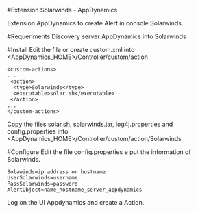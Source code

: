 #Extension Solarwinds - AppDynamics

Extension AppDynamics to create Alert in console Solarwinds.

#Requeriments
Discovery server AppDynamics into Solarwinds

#Install
Edit the file or create custom.xml into <AppDynamics_HOME>/Controller/custom/action
```
<custom-actions>
...
 <action>
  <type>Solarwinds</type>
  <executable>solar.sh</executable>
 </action>
...
</custom-actions>
```
Copy the files solar.sh, solarwinds.jar, log4j.properties and config.properties into <AppDynamics_HOME>/Controller/custom/action/Solarwinds

#Configure
Edit the file config.properties e put the information of Solarwinds.
```
Solawinds=ip address or hostname
UserSolarwinds=username
PassSolarwinds=password
AlertObject=name_hostname_server_appdynamics
```
Log on the UI Appdynamics and create a Action.
